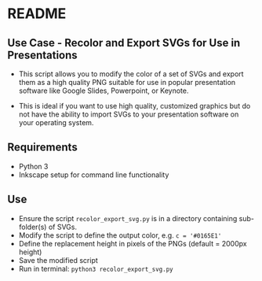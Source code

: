 # README

## Use Case - Recolor and Export SVGs for Use in Presentations

- This script allows you to modify the color of a set of SVGs and export them as a high quality PNG suitable for use in popular presentation software like Google Slides, Powerpoint, or Keynote.

- This is ideal if you want to use high quality, customized graphics but do not have the ability to import SVGs to your presentation software on your operating system.


## Requirements

- Python 3
- Inkscape setup for command line functionality


## Use

- Ensure the script `recolor_export_svg.py` is in a directory containing sub-folder(s) of SVGs. 
- Modify the script to define the output color, e.g. `c = '#0165E1'`
- Define the replacement height in pixels of the PNGs (default = 2000px height)
- Save the modified script
- Run in terminal: `python3 recolor_export_svg.py`